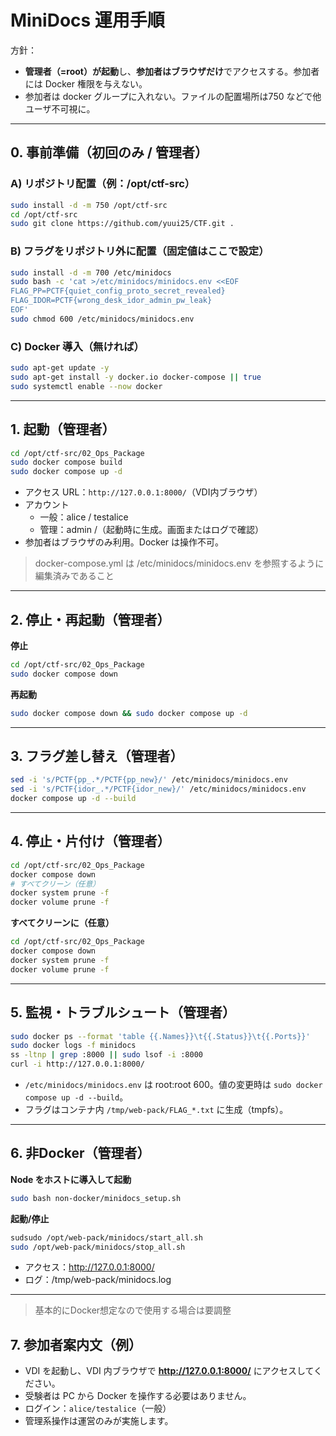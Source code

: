 # MiniDocs 運用手順

方針：
- **管理者（=root）が起動**し、**参加者はブラウザだけ**でアクセスする。参加者には Docker 権限を与えない。
- 参加者は docker グループに入れない。ファイルの配置場所は750 などで他ユーザ不可視に。

---

## 0. 事前準備（初回のみ / 管理者）

### A) リポジトリ配置（例：/opt/ctf-src）
```bash
sudo install -d -m 750 /opt/ctf-src
cd /opt/ctf-src
sudo git clone https://github.com/yuui25/CTF.git .
```

### B) フラグをリポジトリ外に配置（固定値はここで設定）
```bash
sudo install -d -m 700 /etc/minidocs
sudo bash -c 'cat >/etc/minidocs/minidocs.env <<EOF
FLAG_PP=PCTF{quiet_config_proto_secret_revealed}
FLAG_IDOR=PCTF{wrong_desk_idor_admin_pw_leak}
EOF'
sudo chmod 600 /etc/minidocs/minidocs.env
```

### C) Docker 導入（無ければ）
```bash
sudo apt-get update -y
sudo apt-get install -y docker.io docker-compose || true
sudo systemctl enable --now docker
```

---

## 1. 起動（管理者）

```bash
cd /opt/ctf-src/02_Ops_Package
sudo docker compose build
sudo docker compose up -d
```

- アクセス URL：`http://127.0.0.1:8000/`（VDI内ブラウザ）
- アカウント
    - 一般：alice / testalice
    - 管理：admin /（起動時に生成。画面またはログで確認）
- 参加者はブラウザのみ利用。Docker は操作不可。
> docker-compose.yml は /etc/minidocs/minidocs.env を参照するように編集済みであること

---

## 2. 停止・再起動（管理者）
**停止**
```bash
cd /opt/ctf-src/02_Ops_Package
sudo docker compose down
```
**再起動**
```bash
sudo docker compose down && sudo docker compose up -d
```

---

## 3. フラグ差し替え（管理者）
```bash
sed -i 's/PCTF{pp_.*/PCTF{pp_new}/' /etc/minidocs/minidocs.env
sed -i 's/PCTF{idor_.*/PCTF{idor_new}/' /etc/minidocs/minidocs.env
docker compose up -d --build
```

---

## 4. 停止・片付け（管理者）
```bash
cd /opt/ctf-src/02_Ops_Package
docker compose down
# すべてクリーン（任意）
docker system prune -f
docker volume prune -f
```
**すべてクリーンに（任意）**
```bash
cd /opt/ctf-src/02_Ops_Package
docker compose down
docker system prune -f
docker volume prune -f
```

---

## 5. 監視・トラブルシュート（管理者）

```bash
sudo docker ps --format 'table {{.Names}}\t{{.Status}}\t{{.Ports}}'
sudo docker logs -f minidocs
ss -ltnp | grep :8000 || sudo lsof -i :8000
curl -i http://127.0.0.1:8000/
```

- `/etc/minidocs/minidocs.env` は root:root 600。値の変更時は `sudo docker compose up -d --build`。
- フラグはコンテナ内 `/tmp/web-pack/FLAG_*.txt` に生成（tmpfs）。
---

## 6. 非Docker（管理者）
**Node をホストに導入して起動**
```bash
sudo bash non-docker/minidocs_setup.sh
```
**起動/停止**
```bash
sudsudo /opt/web-pack/minidocs/start_all.sh
sudo /opt/web-pack/minidocs/stop_all.sh
```
- アクセス：http://127.0.0.1:8000/
- ログ：/tmp/web-pack/minidocs.log
---
>基本的にDocker想定なので使用する場合は要調整


## 7. 参加者案内文（例）

- VDI を起動し、VDI 内ブラウザで **http://127.0.0.1:8000/** にアクセスしてください。
- 受験者は PC から Docker を操作する必要はありません。
- ログイン：`alice/testalice`（一般）
- 管理系操作は運営のみが実施します。
